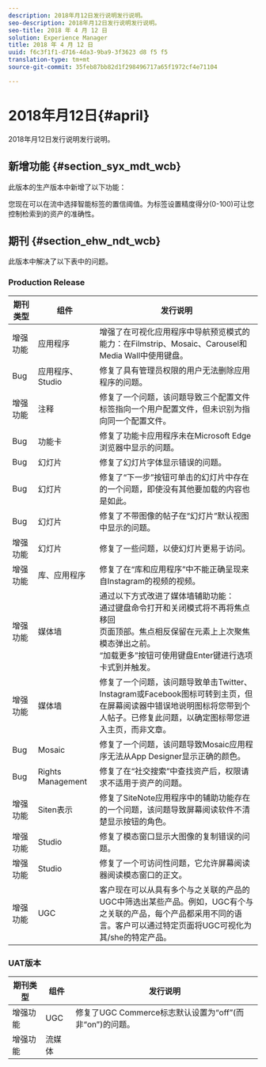 ```yaml
---
description: 2018年月12日发行说明发行说明。
seo-description: 2018年月12日发行说明发行说明。
seo-title: 2018 年 4 月 12 日
solution: Experience Manager
title: 2018 年 4 月 12 日
uuid: f6c3f1f1-d716-4da3-9ba9-3f3623 d8 f5 f5
translation-type: tm+mt
source-git-commit: 35feb87bb82d1f298496717a65f1972cf4e71104

---
```



# 2018年月12日{#april}

2018年月12日发行说明发行说明。

## 新增功能 {#section_syx_mdt_wcb}

此版本的生产版本中新增了以下功能：

您现在可以在流中选择智能标签的置信阈值。为标签设置精度得分(0-100)可让您控制检索到的资产的准确性。

## 期刊 {#section_ehw_ndt_wcb}

此版本中解决了以下表中的问题。

### Production Release

| 期刊类型 | 组件 | 发行说明 |
|--- |--- |--- |
| 增强功能 | 应用程序 | 增强了在可视化应用程序中导航预览模式的能力：在Filmstrip、Mosaic、Carousel和Media Wall中使用键盘。 |
| Bug | 应用程序、Studio | 修复了具有管理员权限的用户无法删除应用程序的问题。 |
| 增强功能 | 注释 | 修复了一个问题，该问题导致三个配置文件标签指向一个用户配置文件，但未识别为指向同一个配置文件。 |
| Bug | 功能卡 | 修复了功能卡应用程序未在Microsoft Edge浏览器中显示的问题。 |
| Bug | 幻灯片 | 修复了幻灯片字体显示错误的问题。 |
| Bug | 幻灯片 | 修复了“下一步”按钮可单击的幻灯片中存在的一个问题，即使没有其他要加载的内容也是如此。 |
| Bug | 幻灯片 | 修复了不带图像的帖子在“幻灯片”默认视图中显示的问题。 |
| 增强功能 | 幻灯片 | 修复了一些问题，以使幻灯片更易于访问。 |
| 增强功能 | 库、应用程序 | 修复了在“库和应用程序”中不能正确呈现来自Instagram的视频的视频。 |
| 增强功能 | 媒体墙 | 通过以下方式改进了媒体墙辅助功能： <br>通过键盘命令打开和关闭模式将不再将焦点移回<br>页面顶部。焦点相反保留在元素上上次聚焦模态弹出之前。<br>“加载更多”按钮可使用键盘Enter键进行选项卡式到并触发。 |
| 增强功能 | 媒体墙 | 修复了一个问题，该问题导致单击Twitter、Instagram或Facebook图标可转到主页，但在屏幕阅读器中错误地说明图标将您带到个人帖子。已修复此问题，以确定图标带您进入主页，而非文章。 |
| Bug | Mosaic | 修复了一个问题，该问题导致Mosaic应用程序无法从App Designer显示正确的颜色。 |
| Bug | Rights Management | 修复了在“社交搜索”中查找资产后，权限请求不适用于资产的问题。 |
| 增强功能 | Siten表示 | 修复了SiteNote应用程序中的辅助功能存在的一个问题，该问题导致屏幕阅读软件不清楚显示按钮的角色。 |
| 增强功能 | Studio | 修复了模态窗口显示大图像的复制错误的问题。 |
| 增强功能 | Studio | 修复了一个可访问性问题，它允许屏幕阅读器阅读模态窗口的正文。 |
| 增强功能 | UGC | 客户现在可以从具有多个与之关联的产品的UGC中筛选出某些产品。例如，UGC有个与之关联的产品，每个产品都采用不同的语言。客户可以通过特定页面将UGC可视化为其/she的特定产品。 |




### UAT版本

| **期刊类型** | **组件** | **发行说明** |
|---|---|---|
| 增强功能 | UGC | 修复了UGC Commerce标志默认设置为“off”(而非“on”)的问题。 |
| 增强功能 | 流媒体 |  |

